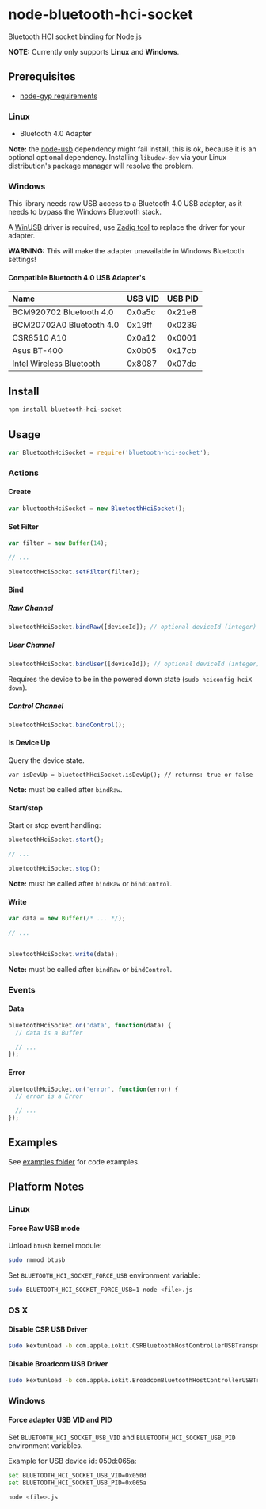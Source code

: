 # node-bluetooth-hci-socket

Bluetooth HCI socket binding for Node.js

__NOTE:__ Currently only supports __Linux__ and __Windows__.

## Prerequisites

 * [node-gyp requirements](https://github.com/TooTallNate/node-gyp#installation)

### Linux

 * Bluetooth 4.0 Adapter

__Note:__ the [node-usb](https://github.com/nonolith/node-usb) dependency might fail install, this is ok, because it is an optional optional dependency. Installing ```libudev-dev``` via your Linux distribution's package manager will resolve the problem.

### Windows

This library needs raw USB access to a Bluetooth 4.0 USB adapter, as it needs to bypass the Windows Bluetooth stack.

A [WinUSB](https://msdn.microsoft.com/en-ca/library/windows/hardware/ff540196(v=vs.85).aspx) driver is required, use [Zadig tool](http://zadig.akeo.ie) to replace the driver for your adapter.

__WARNING:__ This will make the adapter unavailable in Windows Bluetooth settings!

#### Compatible Bluetooth 4.0 USB Adapter's

| Name | USB VID | USB PID |
|:---- | :------ | :-------|
| BCM920702 Bluetooth 4.0 | 0x0a5c | 0x21e8 |
| BCM20702A0 Bluetooth 4.0 | 0x19ff | 0x0239 |
| CSR8510 A10 | 0x0a12 | 0x0001 |
| Asus BT-400 | 0x0b05 | 0x17cb |
| Intel Wireless Bluetooth | 0x8087 | 0x07dc |

## Install

```sh
npm install bluetooth-hci-socket
```

## Usage

```javascript
var BluetoothHciSocket = require('bluetooth-hci-socket');
```

### Actions

#### Create

```javascript
var bluetoothHciSocket = new BluetoothHciSocket();
```

#### Set Filter

```javascript
var filter = new Buffer(14);

// ...

bluetoothHciSocket.setFilter(filter);
```

#### Bind

##### Raw Channel

```javascript
bluetoothHciSocket.bindRaw([deviceId]); // optional deviceId (integer)
```

##### User Channel

```javascript
bluetoothHciSocket.bindUser([deviceId]); // optional deviceId (integer)
```

Requires the device to be in the powered down state (```sudo hciconfig hciX down```).

##### Control Channel

```javascript
bluetoothHciSocket.bindControl();
```

#### Is Device Up

Query the device state.

```
var isDevUp = bluetoothHciSocket.isDevUp(); // returns: true or false
```

__Note:__ must be called after ```bindRaw```.

#### Start/stop

Start or stop event handling:

```javascript
bluetoothHciSocket.start();

// ...

bluetoothHciSocket.stop();
```

__Note:__ must be called after ```bindRaw``` or ```bindControl```.

#### Write

```javascript
var data = new Buffer(/* ... */);

// ...


bluetoothHciSocket.write(data);
```

__Note:__ must be called after ```bindRaw``` or ```bindControl```.

### Events

#### Data

```javascript
bluetoothHciSocket.on('data', function(data) {
  // data is a Buffer

  // ...
});
```

#### Error

```javascript
bluetoothHciSocket.on('error', function(error) {
  // error is a Error

  // ...
});
```

## Examples

See [examples folder](https://github.com/sandeepmistry/node-bluetooth-hci-socket/blob/master/examples) for code examples.

## Platform Notes

### Linux

#### Force Raw USB mode

Unload ```btusb``` kernel module:

```sh
sudo rmmod btusb
```

Set ```BLUETOOTH_HCI_SOCKET_FORCE_USB``` environment variable:

```sh
sudo BLUETOOTH_HCI_SOCKET_FORCE_USB=1 node <file>.js
```

### OS X

#### Disable CSR USB Driver

```sh
sudo kextunload -b com.apple.iokit.CSRBluetoothHostControllerUSBTransport
```

#### Disable Broadcom USB Driver

```sh
sudo kextunload -b com.apple.iokit.BroadcomBluetoothHostControllerUSBTransport
```

### Windows

#### Force adapter USB VID and PID

Set ```BLUETOOTH_HCI_SOCKET_USB_VID``` and ```BLUETOOTH_HCI_SOCKET_USB_PID``` environment variables.

Example for USB device id: 050d:065a:

```sh
set BLUETOOTH_HCI_SOCKET_USB_VID=0x050d
set BLUETOOTH_HCI_SOCKET_USB_PID=0x065a

node <file>.js
```
